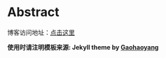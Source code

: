 # Abstract


博客访问地址：[点击这里](http://shaoyuan1943.github.io)

**使用时请注明模板来源:  Jekyll theme by [Gaohaoyang](https://github.com/Gaohaoyang/gaohaoyang.github.io)**